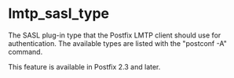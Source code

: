 # lmtp_sasl_type 

 The SASL plug-in type that the Postfix LMTP client should use
for authentication.  The available types are listed with the
"postconf -A" command. 

 This feature is available in Postfix 2.3 and later. 


